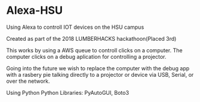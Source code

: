 # Alexa-HSU
Using Alexa to controll IOT devices on the HSU campus

Created as part of the 2018 LUMBERHACKS hackathoon(Placed 3rd)

This works by using a AWS queue to controll clicks on a computer. The computer clicks on a debug aplication for controlling a projector.

Going into the future we wish to replace the computer with the debug app with a rasbery pie talking directly to a projector or device via USB, Serial, or over the network.


Using Python
    Python Libraries:
        PyAutoGUI, Boto3
